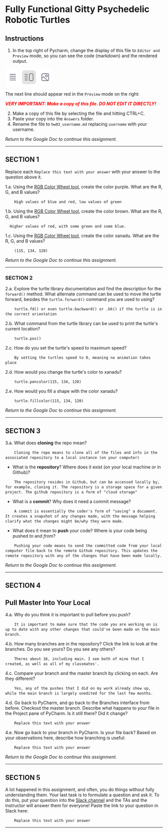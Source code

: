 # Fully Functional Gitty Psychedelic Robotic Turtles

## Instructions

1. In the top right of Pycharm, change the display of this file to 
   `Editor and Preview` mode, so you can see the code (markdown) and the rendered output. 

![Screenshot of "Editor and Preview" mode](split_mode_markdown.png)

The next line should appear red in the `Preview` mode on the right:

**_<span style="color:red">
    VERY IMPORTANT: Make a copy of this file. DO NOT EDIT IT DIRECTLY!
</span>_**

2. Make a copy of this file by selecting the file and hitting CTRL+C. 
3. Paste your copy into the `Answers` folder.
4. Rename the file to `hw03_username.md` replacing `username` with your username.

_Return to the Google Doc to continue this assignment._

---

## SECTION 1

Replace each `Replace this text with your answer` with your answer to the question above it.

1.a. Using the [RGB Color Wheel tool](https://colorspire.com/rgb-color-wheel/), create the color purple. 
     What are the R, G, and B values?

```
    High values of blue and red, low values of green
```

1.b. Using the [RGB Color Wheel tool](https://colorspire.com/rgb-color-wheel/), create the color brown. 
     What are the R, G, and B values? 

```
  Higher values of red, with some green and some blue. 
```

1.c. Using the [RGB Color Wheel tool](https://colorspire.com/rgb-color-wheel/), create the color xanadu. 
     What are the R, G, and B values?

```
    (115, 134, 120)
```

_Return to the Google Doc to continue this assignment._

---

### SECTION 2

2.a. Explore the turtle library documentation and find the description for the 
     `forward()` method. What alternate command can be used to move the turtle forward, 
     besides the `turtle.forward()` command you are used to using?

```
    turtle.fd() or even turtle.backward() or .bk() if the turtle is in the correct orientation
```

2.b. What command from the turtle library can be used to print the turtle's current 
   location?
   
```
    turtle.pos()
```

2.c. How do you set the turtle's speed to maximum speed?
   
```
    By setting the turtles speed to 0, meaning no animation takes place
```

2.d. How would you change the turtle's color to xanadu? 

```
    turtle.pencolor(115, 134, 120)
```

2.e. How would you fill a shape with the color xanadu?

```
    turtle.fillcolor(115, 134, 120)
```

_Return to the Google Doc to continue this assignment._

---

## SECTION 3

3.a. What does **cloning** the repo mean?

```
    Cloning the repo means to clone all of the files and info in the associated repository to a local instance (on your computer)
```


- What is the **repository**? Where does it exist (on your local machine or in Github)?

```
    The repository resides in Github, but can be accessed locally by, for example, cloning it. The repository is a storage space for a given project. The github repository is a form of "cloud storage"
```


- What is a **commit**? Why does it need a commit message?

```
    A commit is essentially the coder's form of "saving" a document. It creates a snapshot of any changes made, with the message helping clarify what the changes might be/why they were made.
```


- What does it mean to **push** your code? Where is your code being pushed _to_ and _from_?

```
    Pushing your code means to send the committed code from your local computer file back to the remote Github repository. This updates the remote repository with any of the changes that have been made locally. 
```

_Return to the Google Doc to continue this assignment._

---

## SECTION 4

## Pull Master Into Your Local

4.a. Why do you think it is important to pull before you push?

```
    It is important to make sure that the code you are working on is up to date with any other changes that could've been made on the main branch. 
```

4.b. How many branches are in the repository?
     Click the link to look at the branches. Do you see yours? Do you see any others? 

```
    Theres about 16, including main. I see both of mine that I created, as well as all of my classmates'.
```


4.c. Compare your branch and the master branch by clicking on each. Are they different?

```
    Yes, any of the pushes that I did on my work already show up, while the main branch is largely unedited for the last few months. 
```


4.d. Go back to PyCharm, and go back to the Branches interface from before. Checkout the 
     master branch. Describe what happens to your file in the Project pane of PyCharm. Is it still 
     there? Did it change?

```
    Replace this text with your answer
```


4.e. Now go back to your branch in PyCharm. Is your file back? Based on your observations
     here, describe how branching is useful:

```
    Replace this text with your answer
```

_Return to the Google Doc to continue this assignment._

---

## SECTION 5

A lot happened in this assignment, and often, you do things without fully understanding them. Your last task is to 
formulate a question and ask it. To do this, put your question into the [Slack channel](https://bereacs.slack.com/archives/C3QACGH8R) and the TAs and the 
instructor will answer them for everyone! Paste the link to your question in Slack here:

```
    Replace this text with your answer
```

---